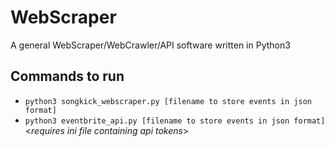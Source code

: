 # WebScraper

A general WebScraper/WebCrawler/API software written in Python3

## Commands to run

* `python3 songkick_webscraper.py [filename to store events in json format]`
* `python3 eventbrite_api.py [filename to store events in json format]` <*requires ini file containing api tokens*>
